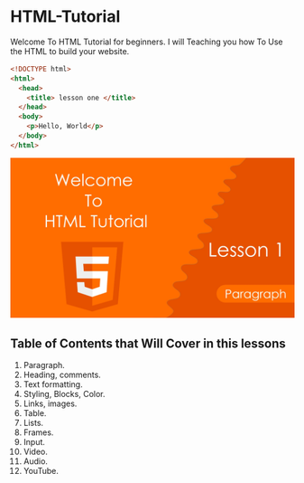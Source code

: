 # HTML-Tutorial

Welcome To HTML Tutorial for beginners.
I will Teaching you how To Use the HTML to build your website.

```HTML
<!DOCTYPE html>
<html>
  <head>
    <title> lesson one </title>
  </head>
  <body>
    <p>Hello, World</p>
  </body>
</html>
```

![HTML lesson one Paragraph][HTML]

[HTML]: https://github.com/AbdifatahMuse/HTML-Tutorial/blob/master/HTML.jpg "HTML lesson one Paragraph"

Table of Contents that Will Cover in this lessons
------

1. Paragraph.
2. Heading, comments.
3. Text formatting.
4. Styling, Blocks, Color.
5. Links, images.
6. Table.
7. Lists.
8. Frames.
9. Input.
10. Video.
11. Audio.
12. YouTube.
